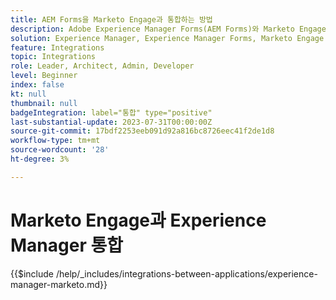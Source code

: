 ```yaml
---
title: AEM Forms을 Marketo Engage과 통합하는 방법
description: Adobe Experience Manager Forms(AEM Forms)와 Marketo Engage을 통합하여 리드 생성을 간소화합니다.
solution: Experience Manager, Experience Manager Forms, Marketo Engage
feature: Integrations
topic: Integrations
role: Leader, Architect, Admin, Developer
level: Beginner
index: false
kt: null
thumbnail: null
badgeIntegration: label="통합" type="positive"
last-substantial-update: 2023-07-31T00:00:00Z
source-git-commit: 17bdf2253eeb091d92a816bc8726eec41f2de1d8
workflow-type: tm+mt
source-wordcount: '28'
ht-degree: 3%

---
```



# Marketo Engage과 Experience Manager 통합

{{$include /help/_includes/integrations-between-applications/experience-manager-marketo.md}}
